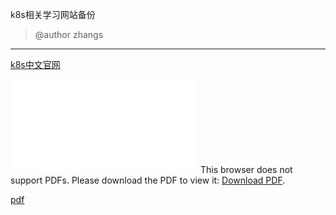 k8s相关学习网站备份

> @author zhangs

---

[k8s中文官网](https://www.kubernetes.org.cn)

<object data="../pdf/蒋文明笔记.pdf" type="application/pdf" width="700px" height="700px"> 
    <embed src="../pdf/蒋文明笔记.pdf"> 
     This browser does not support PDFs. Please download the PDF to view it: <a href="http://yoursite.com/the.pdf">Download PDF</a>.</p> 
    </embed> 
</object>

[pdf](/pdf/蒋文明笔记.pdf)

